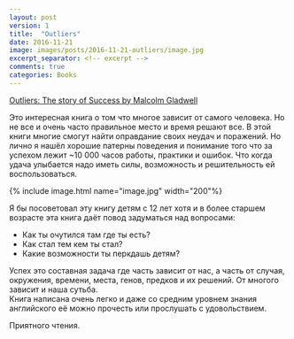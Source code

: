 ```yaml
---
layout: post
version: 1
title:  "Outliers"
date: 2016-11-21
image: images/posts/2016-11-21-outliers/image.jpg
excerpt_separator: <!-- excerpt -->
comments: true
categories: Books
---
```


[Outliers: The story of Success by Malcolm Gladwell](https://books.google.ca/books?id=ialrgIT41OAC&printsec=frontcover&dq=Outliers:+The+Story+of+Success+rus&hl=en&sa=X&ved=0ahUKEwiDuZ2u4rrQAhVJ9GMKHQ8tAbUQ6AEIKjAA#v=onepage&q&f=false)

Это интересная книга о том что многое зависит от самого человека.  Но не все и очень часто правильное место и время решают все. 
В этой книги многие смогут найти оправдание своих неудач и поражений.  Но лично я нашёл хорошие патерны поведения и понимание того что за успехом лежит ~10 000 часов работы,  практики и ошибок.  Что когда удача улыбается надо иметь силы, возможность и решительность ей воспользоваться. 
<!-- excerpt -->

{% include image.html name="image.jpg" width="200"%}

Я бы посоветовал эту книгу детям с 12 лет хотя и в более старшем возрасте эта книга даёт повод задуматься над вопросами:
* Как ты очутился там где ты есть? 
* Как стал тем кем ты стал?
* Какие возможности ты перкдашь детям?

Успех это составная задача где часть зависит от нас, а часть от случая, окружения,  времени, места,  генов, предков и их решений.  От многого зависит и наша сутьба.  
Книга написана очень легко и даже со средним уровнем знания английского   её можно прочесть или прослушать с удовольствием. 

Приятного чтения. 
